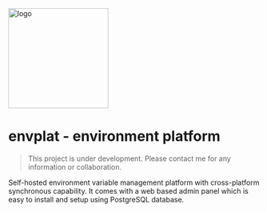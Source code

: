 <img src="https://user-images.githubusercontent.com/31907722/165001782-504c4b6a-7b94-4d30-a2c4-1903cac663e5.png" alt="logo" width="200"/>

# envplat - environment platform

> This project is under development. Please contact me for any information or collaboration.

Self-hosted environment variable management platform with cross-platform synchronous capability.
It comes with a web based admin panel which is easy to install and setup using PostgreSQL database.
